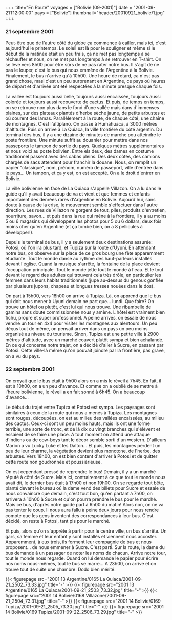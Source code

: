 +++
title="En Route"
voyages = ["Bolivie (09-2001)"]
date = "2001-09-21T12:00:00"
pays = ["Bolivie"]
thumbnail="header/20010921_bolivie/1.jpg"
+++
### 21 septembre 2001

Peut-être que de l'autre côté du globe ça commence à cailler, mais ici, c'est 
aujourd'hui le printemps. Le soleil est là pour le souligner et même si le début 
de la matinée était un peu frais, ça ne met pas longtemps à se réchauffer et 
nous, on ne met pas longtemps à se retrouver en T-shirt. On se lève vers 8h00 
pour être sûrs de ne pas rater notre bus. Il s'agit de ne pas le louper, c'est 
le bus qui nous emmène de l'Argentine &agrave; la Bolivie. Finalement, le bus 
n'arrive qu'à 10h00. Une heure de retard, ça n'est pas grand chose, masi c'est 
un peu surprenant en Argentine, ce pays où heures de départ et d'arrivée ont 
été respectées à la minute presque chaque fois. 

La vallée est toujours aussi belle, toujours aussi encaissée, toujours aussi 
colorée et toujours aussi recouverte de cactus. Et puis, de temps en temps, 
on se retrouve non plus dans le fond d'une vallée mais dans d'immenses plaines, 
sur des plateaux plantés d'herbe sèche jaune, de petits arbustes et où courent 
des lamas. Parallèlement à la route, de chaque côté, une chaîne de montagnes. 
C'est l'altiplano. On passe à Humahuaca, à 3000 mètres d'altitude. Puis on arrive 
à La Quiaca, la ville frontière du côté argentin. Du terminal des bus, il y 
a une dizaine de minutes de marche pou atteindre le poste frontière. Une minute 
suffit au douanier pour mettre dans nos passeports le tampon de sortie du pays. 
Quelques mètres supplémentaires et nous voici au poste bolivien. Entre els deux, 
des dames en costume traditionnel passent avec des cabas pleins. Des deux côtés, 
des camions chargés de sacs attendent pour franchir la douane. Nous, on remplit 
un papier "classique", nom, prénom, numéro de passeport, ville d'entrée dans 
le pays... Un tampon, et ça y est, on est accepté. On a le droit d'entrer en 
Bolivie.

La ville bolivienne en face de La Quiaca s'appelle Villazon. On a lu dans le 
guide qu'il y avait beaucoup de va et vient et que femmes et enfants importaient 
des denrées rares d'Argentine en Bolivie. Aujourd'hui, sans doute à cause de 
la crise, le mouvement semble s'effectuer dans l'autre direction. Les rues de 
Villazon re gorgent de tout, piles, produits d'entretien, nourriture, savon... 
et puis dans la rue qui mène à la frontière, il y a au moins 5 ou 6 magasins 
qui développent les photos pour 5 ou 6 dollars, deux fois moins cher qu'en Argentine 
(et ça tombe bien, on a 8 pellicules à développer!).

Depuis le terminal de bus, il y a seulement deux destinations assurée: Potosi, 
oú l'on ira plus tard, et Tupiza sur la route d'Uyuni. En attendant notre bus, 
on observe sur la place de ce gros bourg une fête apparemment étudiante. Tout 
le monde danse au rythme des haut-parleurs installés devant l'église. Quand 
la musique s'arrête, la fontaine de la place devient l'occupation principale. 
Tout le monde jette tout le monde à l'eau. Et le tout devant le regard des adultes 
qui trouvent cela très drôle, en particulier les femmes dans leurs habits traditionnels 
(jupe au-dessus du genoux gonflée par plusieurs jupons, chapeau et longues tresses 
nouées dans le dos).

On part à 15h00, vers 18h00 on arrive à Tupiza. Là, on apprend que le bus qui 
doit nous mener à Uyuni demain ne part que... lundi. Que faire? On trouve un 
hôtel ou plutôt, c'est lui qui nous trouve. Une ribambelle de gamins sans doute 
commissionnée nous y amène. L'hôtel est vraiment bien fichu, propre et super 
professionnel. A peine arrivés, on essaie de nous vendre un tour en 4x4 pour 
visiter les montagnes aux alentours. Un peu déçus tout de même, on pensait arriver 
dans un pays un peu moins organisé au niveau du tourisme. Sinon, Tupiza est 
une petite ville à 2900 mètres d'altitude, avec un marché couvert plutôt sympa 
et bien achalandé. En ce qui concerne notre trajet, on a décidé d'aller à Sucre, 
en passant par Potosi. Cette ville-là même qu'on pouvait joindre par la frontière, 
pas grave, on a vu du pays. 

### 22 septembre 2001

On croyait que le bus était à 9h00 alors on a mis le réveil à 7h45. En fait, 
il est à 10h00, on a un peu d'avance. Et comme on a oublié de se mettre à l'heure 
bolivienne, le réveil a en fait sonné à 6h45. On a beaucoup d'avance... 

Le début du trajet entre Tupiza et Potosi est sympa. Les paysages sont similaires 
à ceux de la route qui nous a menés à Tupiza. Les montagnes sont rouges, découpées, 
on est au milieu des vallées encaissées, au milieu des cactus. Ceux-ci sont 
un peu moins hauts, mais ils ont une forme terrible, une sorte de tronc, et 
de là dix ou vingt branches qui s'élèvent et essaient de se faire une place. 
A tout moment on attend une attaque d'indiens ou de cow-boys tant le décor semble 
sorti d'un western. D'ailleurs Marion a vu Lucky Luke et les Dalton... Et puis, 
les montagnes perdent un peu de leur charme, la végétation devient plus monotone, 
de l'herbe, des arbustes. Vers 18h00, on est bien content d'arriver à Potosi 
et de quitter cette route non goudronnée et poussiérieuse.

On est cependant pressé de reprendre le bus! Demain, il y a un marché réputé 
à côté de Sucre. Mais ici, contrairement à ce que tout le monde nous avait dit, 
le dernier bus était à 17h00 et non 19h00. On se regarde tout bête, planté devant 
le bureau oú la dame vend des billets pour Sucre et essaie de nous convaincre 
que demain, c'est tout bon, qu'en partant á 7h00, on arrivera à 10h00 à Sucre 
et qu'on pourra prendre le bus pour le marché. Mais ce bus, d'après notre guide 
part à 6h00 du matin! Alors non, on ne va pas tenter le coup. Il nous aura fallu 
à peine deux jours pour nous rendre compte que les gens inventent des correspondances 
à leur bus. C'est décidé, on reste à Potosi, tant pis pour le marché. 

Et puis, alors qu'on s'apprête à partir pour le centre ville, un bus s'arrête. 
Un gars, sa femme et leur enfant y sont installés et viennent nous accoster. 
Apparemment, à eux trois, ils forment leur compagnie de bus et nous proposent... 
de nous emmener à Sucre. C'est parti. Sur la route, la dame du bus demande à 
un passager de noter les noms de chacun. Arrive notre tour, tout le monde nous 
regarde. Quand on lui demande le papier pour écrire nos noms nous-mêmes, tout 
le bus se marre... A 23h00, on arrive et on trouve tout de suite une chambre. 
Dodo bien mérité.


<div id="TOTO">{{< figurepage src="2001 13 Argentine/0165 La Quiaca/2001-09-21_2502_73.33.jpg" title="-"  >}}
{{< figurepage src="2001 13 Argentine/0165 La Quiaca/2001-09-21_2503_73.32.jpg" title="-"  >}}
{{< figurepage src="2001 14 Bolivie/0168 Villazone/2001-09-21_2504_73.31.jpg" title="-"  >}}
{{< figurepage src="2001 14 Bolivie/0169 Tupiza/2001-09-21_2505_73.30.jpg" title="-"  >}}
{{< figurepage src="2001 14 Bolivie/0169 Tupiza/2001-09-22_2506_73.29.jpg" title="-"  >}}
</DIV>

